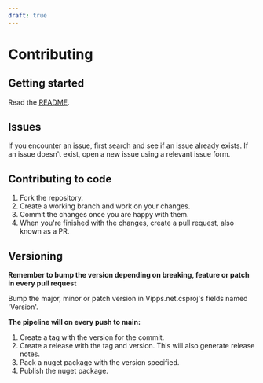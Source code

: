 ```yaml
---
draft: true
---
```


# Contributing

## Getting started

Read the [README](README.md).

## Issues

If you encounter an issue, first search and see if an issue already exists.
If an issue doesn't exist, open a new issue using a relevant issue form.

## Contributing to code

1. Fork the repository.
2. Create a working branch and work on your changes.
3. Commit the changes once you are happy with them.
4. When you're finished with the changes, create a pull request, also known as a PR.

## Versioning

**Remember to bump the version depending on breaking, feature or patch in every pull request**

Bump the major, minor or patch version in Vipps.net.csproj's fields named 'Version'.

**The pipeline will on every push to main:**

1. Create a tag with the version for the commit.
2. Create a release with the tag and version. This will also generate release notes.
3. Pack a nuget package with the version specified.
4. Publish the nuget package.
